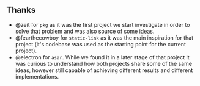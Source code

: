 ## Thanks

- @zeit for `pkg` as it was the first project we 
  start investigate in order to solve that problem and was also source of some ideas.
- @fearthecowboy for `static-link` as 
  it was the main inspiration for that project (it's codebase was used as the starting point for the current project).
- @electron for `asar`. While we found it in a later stage 
  of that project it was curious to understand how both projects share some of the same ideas,
  however still capable of achieving different results and different implementations.
